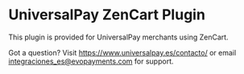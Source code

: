 # UniversalPay ZenCart Plugin

This plugin is provided for UniversalPay merchants using ZenCart. 

Got a question? Visit https://www.universalpay.es/contacto/ or email integraciones_es@evopayments.com for support.

